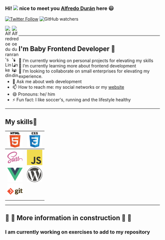 ### Hi! <img src="https://media.giphy.com/media/hvRJCLFzcasrR4ia7z/giphy.gif" width="25px">  nice to meet you [Alfredo Durán][website] here 😃  


[![Twitter Follow](https://img.shields.io/twitter/follow/alfredoeduran?color=%231DA1F2&label=Alfredoeduran&logo=Twitter&style=for-the-badge)](https://twitter.com/alfredoeduran) ![GitHub watchers](https://img.shields.io/github/watchers/alfredoeduran/alfredoeduran?color=bl&label=visitors&logo=github&logoColor=%23181717&style=for-the-badge)

<a href="https://www.linkedin.com/in/alfredoeduran/">
  <img align="left" alt="Alfredoeduran's Linkedin" width="22px" src="https://raw.githubusercontent.com/peterthehan/peterthehan/master/assets/linkedin.svg" />
</a>  
      
<a href="https://www.instagram.com/alfredoeduran/">
  <img align="left" alt="Alfredoeduran's Linkedin" width="22px" src="https://image.flaticon.com/icons/png/512/174/174855.png" />
</a>




<br>



---
## I'm Baby Frontend Developer 👶

- 🔭 I’m currently working on personal projects for elevating my skills
- 🌱 I’m currently learning more about frontend development
- 👯 I’m looking to collaborate on small enterprises for elevating my experience.
- 💬 Ask me about web development
- 📫 How to reach me: my social networks or my [website][website]
- 😄 Pronouns: he/ him
- ⚡ Fun fact: I like soccer's, running and the lifestyle healthy

___

## My skills🧠

  <img align="left" alt="HTML5" width="50px" src="https://raw.githubusercontent.com/github/explore/80688e429a7d4ef2fca1e82350fe8e3517d3494d/topics/html/html.png">    | <img align="left" alt="CSS3" width="50px" src="https://raw.githubusercontent.com/github/explore/80688e429a7d4ef2fca1e82350fe8e3517d3494d/topics/css/css.png" > 
  ------------- | -------------
  <img align="left" alt="SASS" width="50px" src="https://raw.githubusercontent.com/github/explore/80688e429a7d4ef2fca1e82350fe8e3517d3494d/topics/sass/sass.png" >  | <img align="left" alt="JAVASCRIPT" width="50px" src="https://raw.githubusercontent.com/github/explore/80688e429a7d4ef2fca1e82350fe8e3517d3494d/topics/javascript/javascript.png" >
  <img align="left" alt="VUE" width="50px" src="https://raw.githubusercontent.com/github/explore/80688e429a7d4ef2fca1e82350fe8e3517d3494d/topics/vue/vue.png" >  | <img align="left" alt="WORDPRESS" width="50px" src="https://raw.githubusercontent.com/github/explore/80688e429a7d4ef2fca1e82350fe8e3517d3494d/topics/wordpress/wordpress.png" > 
  |<img align="left" alt="HTML5" width="50px" src="https://raw.githubusercontent.com/github/explore/80688e429a7d4ef2fca1e82350fe8e3517d3494d/topics/git/git.png" >

----
## 🛑 🚧 More information in construction 🛑 🚧
### I am currently working on exercises to add to my repository
<!--
![Linux](https://sourceforge.net/images/icon_linux.gif)

-->






 

 











<!--
**alfredoeduran/alfredoeduran** is a ✨ _special_ ✨ repository because its `README.md` (this file) appears on your GitHub profile.

Here are some ideas to get you started:


-->


<!-- Links -->

[website]: https://alfredoeduran.com/